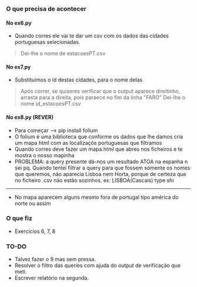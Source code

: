 ### O que precisa de acontecer

#### No ex6.py 
- Quando corres ele vai te dar um csv com os dados das cidades portuguesas selecionadas.
> Dei-lhe o nome de estacoesPT.csv

#### No ex7.py 
- Substituímos o id destas cidades, para o nome delas
> Após correr, se quiseres verificar que o output aparece direitinho, arrasta para a direita, pois paraece no fim da linha "FARO"
> Dei-lhe o nome id_estacoesPT.csv

#### No ex8.py (REVER)
- Para começar --> pip install folium
- O folium é uma biblioteca que conforme os dados que lhe damos cria um mapa html com as localizaçõs portuguesas que filtramos
- Quando corres deve fazer um mapa.html que abres nos ficheiros e te mostra o nosso mapinha
- PROBLEMA: a query presente dá-nos um resultado ATOA na espanha n sei pq. Quando tentei filtrar a query para que fossem somente os nomes que queremos, não aparecia Lisboa nem Horta, porque de certeza que no ficheiro .csv não estão sozinhos. ex: LISBOA(Cascais) type shi
----
- No mapa aparecem alguns mesmo fora de portugal tipo américa do norte ou assim 

### O que fiz
- Exercícios 6, 7, 8 

### TO-DO
- Talvez fazer o 9 mas sem pressa.
- Resolver o filtro das queries com ajuda do output de verificação que meti.
- Escrever relatório na segunda.